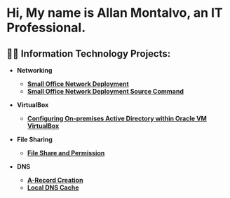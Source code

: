 <h1>Hi, My name is Allan Montalvo, an IT Professional.</h1>

<h2>👨‍💻 Information Technology Projects:</h2>

- <b>Networking<b>
  - [Small Office Network Deployment](https://github.com/AllanMontalvo/Small-Office-Network)
  - [Small Office Network Deployment Source Command](https://github.com/AllanMontalvo/Small-Office-Network-Source-Command/blob/main/README.md)
- <b>VirtualBox</b>
  - [Configuring On-premises Active Directory within Oracle VM VirtualBox](https://github.com/AllanMontalvo/Virtualbox-Active-Directory)
 
- <b>File Sharing</b>
  - [File Share and Permission](https://github.com/AllanMontalvo/File-Share-and-Permission)
 
- <b>DNS</b>
  -  [A-Record Creation](https://github.com/AllanMontalvo/A-Record-Exercise)
  -  [Local DNS Cache](https://github.com/AllanMontalvo/Local-DNS-Cache-Exercise)
